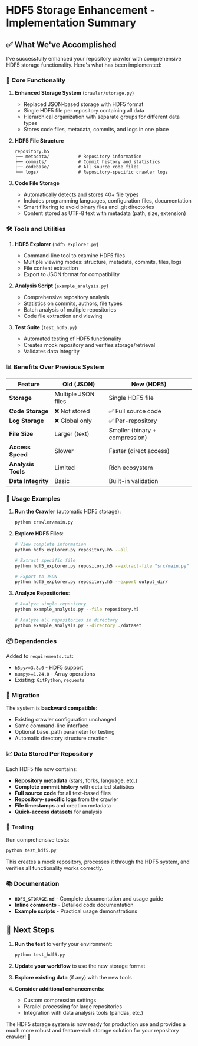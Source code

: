 # HDF5 Storage Enhancement - Implementation Summary

## ✅ What We've Accomplished

I've successfully enhanced your repository crawler with comprehensive HDF5 storage functionality. Here's what has been implemented:

### 🔧 Core Functionality

1. **Enhanced Storage System** (`crawler/storage.py`)
   - Replaced JSON-based storage with HDF5 format
   - Single HDF5 file per repository containing all data
   - Hierarchical organization with separate groups for different data types
   - Stores code files, metadata, commits, and logs in one place

2. **HDF5 File Structure**
   ```
   repository.h5
   ├── metadata/           # Repository information
   ├── commits/            # Commit history and statistics  
   ├── codebase/           # All source code files
   └── logs/               # Repository-specific crawler logs
   ```

3. **Code File Storage**
   - Automatically detects and stores 40+ file types
   - Includes programming languages, configuration files, documentation
   - Smart filtering to avoid binary files and .git directories
   - Content stored as UTF-8 text with metadata (path, size, extension)

### 🛠️ Tools and Utilities

1. **HDF5 Explorer** (`hdf5_explorer.py`)
   - Command-line tool to examine HDF5 files
   - Multiple viewing modes: structure, metadata, commits, files, logs
   - File content extraction
   - Export to JSON format for compatibility

2. **Analysis Script** (`example_analysis.py`)
   - Comprehensive repository analysis
   - Statistics on commits, authors, file types
   - Batch analysis of multiple repositories
   - Code file extraction and viewing

3. **Test Suite** (`test_hdf5.py`)
   - Automated testing of HDF5 functionality
   - Creates mock repository and verifies storage/retrieval
   - Validates data integrity

### 📊 Benefits Over Previous System

| Feature | Old (JSON) | New (HDF5) |
|---------|------------|------------|
| **Storage** | Multiple JSON files | Single HDF5 file |
| **Code Storage** | ❌ Not stored | ✅ Full source code |
| **Log Storage** | ❌ Global only | ✅ Per-repository |
| **File Size** | Larger (text) | Smaller (binary + compression) |
| **Access Speed** | Slower | Faster (direct access) |
| **Analysis Tools** | Limited | Rich ecosystem |
| **Data Integrity** | Basic | Built-in validation |

### 🚀 Usage Examples

1. **Run the Crawler** (automatic HDF5 storage):
   ```bash
   python crawler/main.py
   ```

2. **Explore HDF5 Files**:
   ```bash
   # View complete information
   python hdf5_explorer.py repository.h5 --all
   
   # Extract specific file
   python hdf5_explorer.py repository.h5 --extract-file "src/main.py"
   
   # Export to JSON
   python hdf5_explorer.py repository.h5 --export output_dir/
   ```

3. **Analyze Repositories**:
   ```bash
   # Analyze single repository
   python example_analysis.py --file repository.h5
   
   # Analyze all repositories in directory
   python example_analysis.py --directory ./dataset
   ```

### 📦 Dependencies

Added to `requirements.txt`:
- `h5py>=3.8.0` - HDF5 support
- `numpy>=1.24.0` - Array operations
- Existing: `GitPython`, `requests`

### 🔄 Migration

The system is **backward compatible**:
- Existing crawler configuration unchanged
- Same command-line interface
- Optional base_path parameter for testing
- Automatic directory structure creation

### 📈 Data Stored Per Repository

Each HDF5 file now contains:
- **Repository metadata** (stars, forks, language, etc.)
- **Complete commit history** with detailed statistics
- **Full source code** for all text-based files
- **Repository-specific logs** from the crawler
- **File timestamps** and creation metadata
- **Quick-access datasets** for analysis

### 🧪 Testing

Run comprehensive tests:
```bash
python test_hdf5.py
```

This creates a mock repository, processes it through the HDF5 system, and verifies all functionality works correctly.

### 📚 Documentation

- **`HDF5_STORAGE.md`** - Complete documentation and usage guide
- **Inline comments** - Detailed code documentation
- **Example scripts** - Practical usage demonstrations

## 🎯 Next Steps

1. **Run the test** to verify your environment:
   ```bash
   python test_hdf5.py
   ```

2. **Update your workflow** to use the new storage format

3. **Explore existing data** (if any) with the new tools

4. **Consider additional enhancements**:
   - Custom compression settings
   - Parallel processing for large repositories
   - Integration with data analysis tools (pandas, etc.)

The HDF5 storage system is now ready for production use and provides a much more robust and feature-rich storage solution for your repository crawler! 🎉
